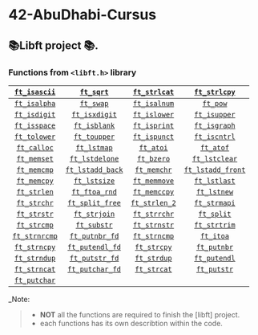 # 42-AbuDhabi-Cursus

## 📚Libft project 📚.
### Functions from `<libft.h>` library
| [`ft_isascii`](libft/ctype.h/ft_isascii.c)    | [`ft_sqrt`](libft/math.h/ft_sqrt.c)                     | [`ft_strlcat`](libft/string.h/ft_strlcat.c)             | [`ft_strlcpy`](libft/string.h/ft_strlcpy.c)             |
|:---------------------------------------------:|:-------------------------------------------------------:|:-------------------------------------------------------:|:-------------------------------------------------------:|
| [`ft_isalpha`](libft/ctype.h/ft_isalpha.c)    | [`ft_swap`](libft/Non-standard/ft_swap.c)               | [`ft_isalnum`](libft/ctype.h/ft_isalnum.c)              | [`ft_pow`](libft/math.h/ft_pow.c)                       |
| [`ft_isdigit`](libft/ctype.h/ft_isdigit.c)    | [`ft_isxdigit`](libft/ctype.h/ft_isxdigit.c)            | [`ft_islower`](libft/ctype.h/ft_islower.c)              | [`ft_isupper`](libft/ctype.h/ft_isupper.c)              |
| [`ft_isspace`](libft/ctype.h/ft_isspace.c)    | [`ft_isblank`](libft/ctype.h/ft_isblank.c)              | [`ft_isprint`](libft/ctype.h/ft_isprint.c)              | [`ft_isgraph`](libft/ctype.h/ft_isgraph.c)              |
| [`ft_tolower`](libft/ctype.h/ft_tolower.c)    | [`ft_toupper`](libft/ctype.h/ft_toupper.c)              | [`ft_ispunct`](libft/ctype.h/ft_ispunct.c)              | [`ft_iscntrl`](libft/ctype.h/ft_iscntrl.c)              |
| [`ft_calloc`](libft/stdlib.h/ft_calloc.c)     | [`ft_lstmap`](libft/Linked-list/ft_lstmap.c)            | [`ft_atoi`](libft/stdlib.h/ft_atoi.c)                   | [`ft_atof`](libft/stdlib.h/ft_atof.c)                   |
| [`ft_memset`](libft/strings.h/ft_memset.c)    | [`ft_lstdelone`](libft/Linked-list/ft_lstdelone.c)      | [`ft_bzero`](libft/strings.h/ft_bzero.c)                | [`ft_lstclear`](libft/Linked-list/ft_lstclear.c)        |
| [`ft_memcmp`](libft/strings.h/ft_memcmp.c)    | [`ft_lstadd_back`](libft/Linked-list/ft_lstadd_back.c)  | [`ft_memchr`](libft/strings.h/ft_memchr.c)              | [`ft_lstadd_front`](libft/Linked-list/ft_lstadd_front.c)|
| [`ft_memcpy`](libft/strings.h/ft_memcpy.c)    | [`ft_lstsize`](libft/Linked-list/ft_lstsize.c)          | [`ft_memmove`](libft/strings.h/ft_memmove.c)            | [`ft_lstlast`](libft/Linked-list/ft_lstlast.c)          |
| [`ft_strlen`](libft/string.h/ft_strlen.c)     | [`ft_ftoa_rnd`](libft/Non-standard/ft_ftoa_rnd.c)       | [`ft_memccpy`](libft/strings.h/ft_memccpy.c)            | [`ft_lstnew`](libft/Linked-list/ft_lstnew.c)            |
| [`ft_strchr`](libft/string.h/ft_strchr.c)     | [`ft_split_free`](libft/Non-standard/ft_split_free.c)   | [`ft_strlen_2`](libft/string.h/ft_strlen_2.c)           | [`ft_strmapi`](libft/Non-standard/ft_strmapi.c)         |
| [`ft_strstr`](libft/string.h/ft_strstr.c)     | [`ft_strjoin`](libft/Non-standard/ft_strjoin.c)         | [`ft_strrchr`](libft/string.h/ft_strrchr.c)             | [`ft_split`](libft/Non-standard/ft_split.c)             |
| [`ft_strcmp`](libft/string.h/ft_strcmp.c)     | [`ft_substr`](libft/Non-standard/ft_substr.c)           | [`ft_strnstr`](libft/string.h/ft_strnstr.c)             | [`ft_strtrim`](libft/Non-standard/ft_strtrim.c)         |
| [`ft_strnrcmp`](libft/string.h/ft_strnrcmp.c) | [`ft_putnbr_fd`](libft/Non-standard/ft_putnbr_fd.c)     | [`ft_strncmp`](libft/string.h/ft_strncmp.c)             | [`ft_itoa`](libft/Non-standard/ft_itoa.c)               |
| [`ft_strncpy`](libft/string.h/ft_strncpy.c)   | [`ft_putendl_fd`](libft/Non-standard/ft_putendl_fd.c)   | [`ft_strcpy`](libft/string.h/ft_strcpy.c)               | [`ft_putnbr`](libft/Non-standard/ft_putnbr.c)           |
| [`ft_strndup`](libft/string.h/ft_strndup.c)   | [`ft_putstr_fd`](libft/Non-standard/ft_putstr_fd.c)     | [`ft_strdup`](libft/string.h/ft_strdup.c)               | [`ft_putendl`](libft/Non-standard/ft_putendl.c)         |
| [`ft_strncat`](libft/string.h/ft_strncat.c)   | [`ft_putchar_fd`](libft/Non-standard/ft_putchar_fd.c)   | [`ft_strcat`](libft/string.h/ft_strcat.c)               | [`ft_putstr`](libft/Non-standard/ft_putstr.c)           |
|[`ft_putchar`](libft/Non-standard/ft_putchar.c)|                                                         |                                                         |


_Note:
> - **NOT** all the functions are required to finish the [libft] project.
> - each functions has its own describtion within the code.
